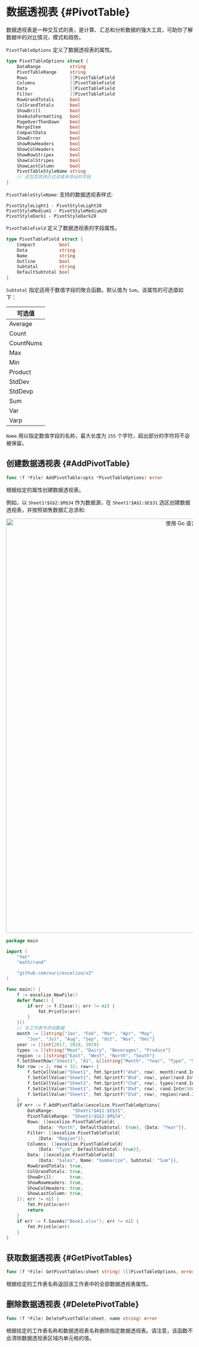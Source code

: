 # 数据透视表 {#PivotTable}

数据透视表是一种交互式的表，是计算、汇总和分析数据的强大工具，可助你了解数据中的对比情况、模式和趋势。

`PivotTableOptions` 定义了数据透视表的属性。

```go
type PivotTableOptions struct {
    DataRange           string
    PivotTableRange     string
    Rows                []PivotTableField
    Columns             []PivotTableField
    Data                []PivotTableField
    Filter              []PivotTableField
    RowGrandTotals      bool
    ColGrandTotals      bool
    ShowDrill           bool
    UseAutoFormatting   bool
    PageOverThenDown    bool
    MergeItem           bool
    CompactData         bool
    ShowError           bool
    ShowRowHeaders      bool
    ShowColHeaders      bool
    ShowRowStripes      bool
    ShowColStripes      bool
    ShowLastColumn      bool
    PivotTableStyleName string
    // 还包含其他已过滤或未导出的字段
}
```

`PivotTableStyleName`: 支持的数据透视表样式:

```text
PivotStyleLight1 - PivotStyleLight28
PivotStyleMedium1 - PivotStyleMedium28
PivotStyleDark1 - PivotStyleDark28
```

`PivotTableField` 定义了数据透视表的字段属性。

```go
type PivotTableField struct {
    Compact         bool
    Data            string
    Name            string
    Outline         bool
    Subtotal        string
    DefaultSubtotal bool
}
```

`Subtotal` 指定适用于数值字段的聚合函数。默认值为 `Sum`。该属性的可选值如下：

|可选值|
|---|
|Average|
|Count|
|CountNums|
|Max|
|Min|
|Product|
|StdDev|
|StdDevp|
|Sum|
|Var|
|Varp|

`Name` 用以指定数值字段的名称，最大长度为 `255` 个字符，超出部分的字符将不会被保留。

## 创建数据透视表 {#AddPivotTable}

```go
func (f *File) AddPivotTable(opts *PivotTableOptions) error
```

根据给定的属性创建数据透视表。

例如，以 `Sheet1!$G$2:$M$34` 作为数据源，在 `Sheet1!$A$1:$E$31` 选区创建数据透视表，并按照销售数据汇总求和:

<p align="center"><img width="1117" src="./images/pivot_table_01.png" alt="使用 Go 语言通过 Excelize 创建数据透视表"></p>

```go
package main

import (
    "fmt"
    "math/rand"

    "github.com/xuri/excelize/v2"
)

func main() {
    f := excelize.NewFile()
    defer func() {
        if err := f.Close(); err != nil {
            fmt.Println(err)
        }
    }()
    // 在工作表中添加数据
    month := []string{"Jan", "Feb", "Mar", "Apr", "May",
        "Jun", "Jul", "Aug", "Sep", "Oct", "Nov", "Dec"}
    year := []int{2017, 2018, 2019}
    types := []string{"Meat", "Dairy", "Beverages", "Produce"}
    region := []string{"East", "West", "North", "South"}
    f.SetSheetRow("Sheet1", "A1", &[]string{"Month", "Year", "Type", "Sales", "Region"})
    for row := 2; row < 32; row++ {
        f.SetCellValue("Sheet1", fmt.Sprintf("A%d", row), month[rand.Intn(12)])
        f.SetCellValue("Sheet1", fmt.Sprintf("B%d", row), year[rand.Intn(3)])
        f.SetCellValue("Sheet1", fmt.Sprintf("C%d", row), types[rand.Intn(4)])
        f.SetCellValue("Sheet1", fmt.Sprintf("D%d", row), rand.Intn(5000))
        f.SetCellValue("Sheet1", fmt.Sprintf("E%d", row), region[rand.Intn(4)])
    }
    if err := f.AddPivotTable(&excelize.PivotTableOptions{
        DataRange:       "Sheet1!$A$1:$E$31",
        PivotTableRange: "Sheet1!$G$2:$M$34",
        Rows: []excelize.PivotTableField{
            {Data: "Month", DefaultSubtotal: true}, {Data: "Year"}},
        Filter: []excelize.PivotTableField{
            {Data: "Region"}},
        Columns: []excelize.PivotTableField{
            {Data: "Type", DefaultSubtotal: true}},
        Data: []excelize.PivotTableField{
            {Data: "Sales", Name: "Summarize", Subtotal: "Sum"}},
        RowGrandTotals: true,
        ColGrandTotals: true,
        ShowDrill:      true,
        ShowRowHeaders: true,
        ShowColHeaders: true,
        ShowLastColumn: true,
    }); err != nil {
        fmt.Println(err)
        return
    }
    if err := f.SaveAs("Book1.xlsx"); err != nil {
        fmt.Println(err)
    }
}
```

## 获取数据透视表 {#GetPivotTables}

```go
func (f *File) GetPivotTables(sheet string) ([]PivotTableOptions, error)
```

根据给定的工作表名称返回该工作表中的全部数据透视表属性。

## 删除数据透视表 {#DeletePivotTable}

```go
func (f *File) DeletePivotTable(sheet, name string) error
```

根据给定的工作表名称和数据透视表名称删除指定数据透视表。请注意，该函数不会清除数据透视表区域内单元格的值。
